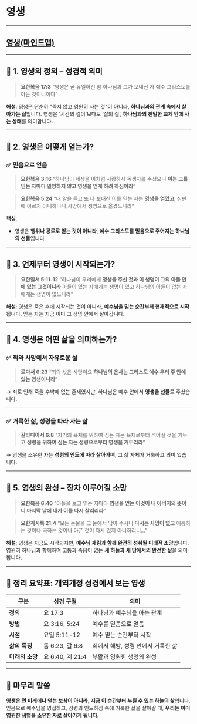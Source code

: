# 영생
---
## [영생(마인드맵)](https://notebooklm.google.com/notebook/6a77a7d6-afc8-4a24-b26f-7c07a4bff691)
---

## 🔷 1. **영생의 정의 – 성경적 의미**

> **요한복음 17:3**
> “영생은 곧 유일하신 참 하나님과 그가 보내신 자 예수 그리스도를 아는 것이니이다”

**해설**:
영생은 단순히 "죽지 않고 영원히 사는 것"이 아니라, **하나님과의 관계 속에서 살아가는 삶**입니다.
영생은 ‘시간의 길이’보다도 ‘삶의 질’, **하나님과의 친밀한 교제 안에 사는 상태**를 의미합니다.

---

## 🔷 2. **영생은 어떻게 얻는가?**

### ✅ 믿음으로 얻음

> **요한복음 3:16**
> “하나님이 세상을 이처럼 사랑하사 독생자를 주셨으니 **이는 그를 믿는 자마다 멸망하지 않고 영생을 얻게 하려 하심이라**”

> **요한복음 5:24**
> “내 말을 듣고 또 나 보내신 이를 믿는 자는 **영생을 얻었고**, 심판에 이르지 아니하나니 사망에서 생명으로 옮겼느니라”

**핵심**:

* 영생은 **행위나 공로로 얻는 것이 아니라**, **예수 그리스도를 믿음으로 주어지는 하나님의 선물**입니다.

---

## 🔷 3. **언제부터 영생이 시작되는가?**

> **요한일서 5:11-12**
> “하나님이 우리에게 **영생을 주신 것과 이 생명이 그의 아들 안에 있는 그것이니라**
> 아들이 있는 자에게는 생명이 있고 하나님의 아들이 없는 자에게는 생명이 없느니라”

**해설**:
영생은 죽은 후에 시작되는 것이 아니라, **예수님을 믿는 순간부터 현재적으로 시작**됩니다. 믿는 자는 지금 이미 그 생명 안에서 살아갑니다.

---

## 🔷 4. **영생은 어떤 삶을 의미하는가?**

### ✅ 죄와 사망에서 자유로운 삶

> **로마서 6:23**
> “죄의 삯은 사망이요 **하나님의 은사는 그리스도 예수 우리 주 안에 있는 영생이니라**”

→ 죄로 인해 죽을 수밖에 없는 존재였지만, 하나님은 예수 안에서 **영생을 선물**로 주셨습니다.

---

### ✅ 거룩한 삶, 성령을 따라 사는 삶

> **갈라디아서 6:8**
> “자기의 육체를 위하여 심는 자는 육체로부터 썩어질 것을 거두고 **성령을 위하여 심는 자는 성령으로부터 영생을 거두리라**”

→ 영생을 소유한 자는 **성령의 인도에 따라 살아가며**, 그 삶 자체가 거룩하고 의미 있습니다.

---

## 🔷 5. **영생의 완성 – 장차 이루어질 소망**

> **요한복음 6:40**
> “아들을 보고 믿는 자마다 **영생을 얻는 이것이 내 아버지의 뜻이니 마지막 날에 내가 이를 다시 살리리라**”

> **요한계시록 21:4**
> “모든 눈물을 그 눈에서 닦아 주시니 **다시는 사망이 없고** 애통하는 것이나 곡하는 것이나 아픈 것이 다시 있지 아니하리니…”

**해설**:
영생은 지금도 시작되지만, **예수님 재림과 함께 완전히 성취될 미래적 소망**입니다.
영원히 하나님과 함께하며 고통과 죽음이 없는 **새 하늘과 새 땅에서의 완전한 삶**을 의미합니다.

---

## 🔶 정리 요약표: 개역개정 성경에서 보는 영생

| 구분         | 성경 구절          | 의미                   |
| ---------- | -------------- | -------------------- |
| **정의**     | 요 17:3         | 하나님과 예수님을 아는 관계      |
| **방법**     | 요 3:16, 5:24   | 예수를 믿음으로 얻음          |
| **시점**     | 요일 5:11-12     | 예수 믿는 순간부터 시작        |
| **삶의 특징**  | 롬 6:23, 갈 6:8  | 죄에서 해방, 성령 안에서 거룩한 삶 |
| **미래의 소망** | 요 6:40, 계 21:4 | 부활과 영원한 생명의 완성       |

---

## 📌 마무리 말씀

**영생은 먼 미래에나 얻는 보상이 아니라**,
**지금 이 순간부터 누릴 수 있는 하늘의 삶**입니다.
믿음으로 예수님을 영접하고, 성령의 인도하심 속에 거룩한 삶을 살아갈 때,
**우리는 이미 영원한 생명을 소유한 자로 살아가게 됩니다.**
